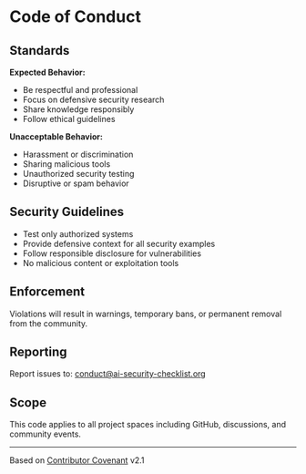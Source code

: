 # Code of Conduct

## Standards

**Expected Behavior:**
- Be respectful and professional
- Focus on defensive security research
- Share knowledge responsibly
- Follow ethical guidelines

**Unacceptable Behavior:**
- Harassment or discrimination
- Sharing malicious tools
- Unauthorized security testing
- Disruptive or spam behavior

## Security Guidelines

- Test only authorized systems
- Provide defensive context for all security examples
- Follow responsible disclosure for vulnerabilities
- No malicious content or exploitation tools

## Enforcement

Violations will result in warnings, temporary bans, or permanent removal from the community.

## Reporting

Report issues to: conduct@ai-security-checklist.org

## Scope

This code applies to all project spaces including GitHub, discussions, and community events.

---

Based on [Contributor Covenant](https://www.contributor-covenant.org/) v2.1